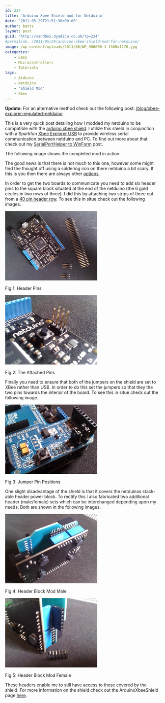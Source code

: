 ```yaml
---
id: 224
title: 'Arduino Xbee Shield mod for Netduino'
date: '2011-05-29T21:51:38+00:00'
author: batts
layout: post
guid: 'http://sandbox.dyadica.co.uk/?p=224'
#permalink: /2011/05/29/arduino-xbee-shield-mod-for-netduino/
image: /wp-content/uploads/2011/06/WP_000600-1-1568x1176.jpg
categories:
    - Easy
    - Microcontrollers
    - Tutorials
tags:
    - Arduino
    - Netduino
    - 'Shield Mod'
    - Xbee
---
```


**Update:** For an alternative method check out the following post: [/blog/xbee-explorer-regulated-netduino](/blog/xbee-explorer-regulated-netduino "Xbee Explorer Regulated – Netduino")

This is a very quick post detailing how I modded my netduino to be compatible with the [arduino xbee shield](http://www.coolcomponents.co.uk/catalog/product_info.php?products_id=116 "arduino xbee shield"). I utilize this shield in conjunction with a Sparkfun [Xbee Explorer USB](http://www.coolcomponents.co.uk/catalog/product_info.php?products_id=243 "Xbee Explorer USB") to provide wireless serial communication between netduino and PC. To find out more about that check out my [SerialPortHelper to WinForm](http://www.dyadica.net/journal/netduino-serialporthelper-to-winform-and-xna "SerialPortHelper to WinForm and XNA") post.

The following image shows the completed mod in action.

The good news is that there is not much to this one, however some might find the thought off using a soldering iron on there netduino a bit scary. If this is you then there are always other [options](http://www.coolcomponents.co.uk/catalog/product_info.php?products_id=297 "Xbee Explorer Regulated").

In order to get the two boards to communicate you need to add six header pins to the square block situated at the end of the netduino (the 6 gold circles in two rows of three). I did this by attaching two strips of three cut from a [40 pin header row](http://www.coolcomponents.co.uk/catalog/product_info.php?cPath=48_49&products_id=241 "Header Row"). To see this in situe check out the following images.

![](/wp-content/uploads/2011/05/WP_000576-300x225.jpg "Header Pins")

<span class="caption">Fig 1: Header Pins</span>

![](/wp-content/uploads/2011/05/WP_000579-300x225.jpg "The Attached Pins")

<span class="caption">Fig 2: The Attached Pins</span>

Finally you need to ensure that both of the jumpers on the shield are set to XBee rather than USB. In order to do this set the jumpers so that they the two pins towards the interior of the board. To see this in situe check out the following image.

![](/wp-content/uploads/2011/05/WP_000592-300x225.jpg "Jumper Pin Positions")

<span class="caption">Fig 3: Jumper Pin Positions</span>

One slight disadvantage of the shield is that it covers the netduinos stack-able header power block. To rectify this I also fabricated two additional header (male/female) sets which can be interchanged depending upon my needs. Both are shown in the following images.

![](/wp-content/uploads/2011/05/WP_000585-300x225.jpg "Header Block Mod Male")

<span class="caption">Fig 4: Header Block Mod Male</span>

![](/wp-content/uploads/2011/05/WP_000588-300x225.jpg "Header Block Mod Female")

<span class="caption">Fig 5: Header Block Mod Female</span>

These headers enable me to still have access to those covered by the shield. For more information on the shield check out the ArduinoXbeeShield page [here](http://www.arduino.cc/en/Main/ArduinoXbeeShield "ArduinoXbeeShield").